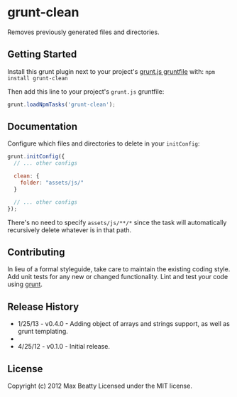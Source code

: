 # grunt-clean

Removes previously generated files and directories.

## Getting Started
Install this grunt plugin next to your project's [grunt.js gruntfile][getting_started] with: `npm install grunt-clean`

Then add this line to your project's `grunt.js` gruntfile:

```javascript
grunt.loadNpmTasks('grunt-clean');
```

[grunt]: https://github.com/cowboy/grunt
[getting_started]: https://github.com/cowboy/grunt/blob/master/docs/getting_started.md

## Documentation
Configure which files and directories to delete in your `initConfig`:

```javascript
grunt.initConfig({
  // ... other configs

  clean: {
    folder: "assets/js/"
  }

  // ... other configs
});
```

There's no need to specify `assets/js/**/*` since the task will automatically recursively delete whatever is in that path.

## Contributing
In lieu of a formal styleguide, take care to maintain the existing coding style. Add unit tests for any new or changed functionality. Lint and test your code using [grunt][grunt].

## Release History
* 1/25/13 - v0.4.0 - Adding object of arrays and strings support, as well as grunt templating.
*
* 4/25/12 - v0.1.0 - Initial release.

## License
Copyright (c) 2012 Max Beatty
Licensed under the MIT license.
